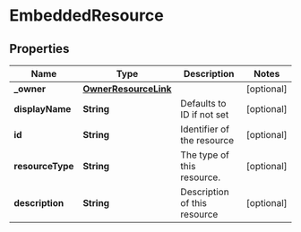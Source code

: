 # EmbeddedResource

## Properties
Name | Type | Description | Notes
------------ | ------------- | ------------- | -------------
**_owner** | [**OwnerResourceLink**](OwnerResourceLink.md) |  |  [optional]
**displayName** | **String** | Defaults to ID if not set |  [optional]
**id** | **String** | Identifier of the resource |  [optional]
**resourceType** | **String** | The type of this resource. |  [optional]
**description** | **String** | Description of this resource |  [optional]
